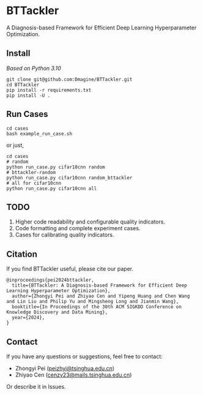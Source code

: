 # BTTackler
A Diagnosis-based Framework for Efficient Deep Learning Hyperparameter Optimization.

## Install
*Based on Python 3.10*
```
git clone git@github.com:Dmagine/BTTackler.git
cd BTTackler
pip install -r requirements.txt
pip install -U .
```

## Run Cases
```
cd cases
bash example_run_case.sh
```
or just,
```
cd cases
# random
python run_case.py cifar10cnn random
# bttackler-random
python run_case.py cifar10cnn random_bttackler
# all for cifar10cnn
python run_case.py cifar10cnn all
```

## TODO
1. Higher code readability and configurable quality indicators.
2. Code formatting and complete experiment cases.
3. Cases for calibrating quality indicators.

## Citation
If you find BTTackler useful, please cite our paper.
```
@inproceedings{pei2024bttackler,
  title={BTTackler: A Diagnosis-based Framework for Efficient Deep Learning Hyperparameter Optimization},
  author={Zhongyi Pei and Zhiyao Cen and Yipeng Huang and Chen Wang and Lin Liu and Philip Yu and Mingsheng Long and Jianmin Wang},
  booktitle={In Proceedings of the 30th ACM SIGKDD Conference on Knowledge Discovery and Data Mining},
  year={2024},
}
```
## Contact
If you have any questions or suggestions, feel free to contact:

- Zhongyi Pei (peizhyi@tsinghua.edu.cn)
- Zhiyao Cen (cenzy23@mails.tsinghua.edu.cn)

Or describe it in Issues.
